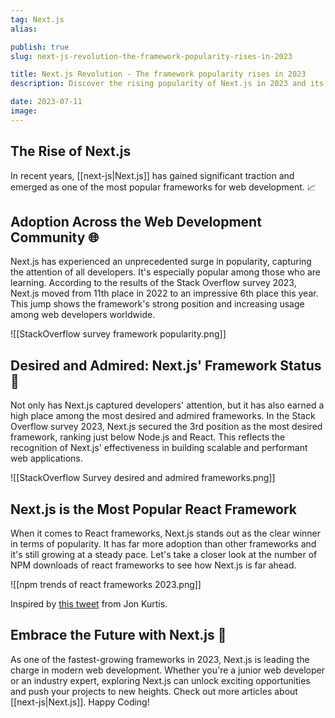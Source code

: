 ```yaml
---
tag: Next.js
alias:

publish: true
slug: next-js-revolution-the-framework-popularity-rises-in-2023

title: Next.js Revolution - The framework popularity rises in 2023
description: Discover the rising popularity of Next.js in 2023 and its impact on web development. Learn why Next.js is becoming a popular choice among web developers.

date: 2023-07-11
image:
---
```


## The Rise of Next.js

In recent years, [[next-js|Next.js]] has gained significant traction and emerged as one of the most popular frameworks for web development. 📈

## Adoption Across the Web Development Community 🌐

Next.js has experienced an unprecedented surge in popularity, capturing the attention of all developers. It's especially popular among those who are learning. According to the results of the Stack Overflow survey 2023, Next.js moved from 11th place in 2022 to an impressive 6th place this year. This jump shows the framework's strong position and increasing usage among web developers worldwide.

![[StackOverflow survey framework popularity.png]]


## Desired and Admired: Next.js' Framework Status 🌟

Not only has Next.js captured developers' attention, but it has also earned a high place among the most desired and admired frameworks. In the Stack Overflow survey 2023, Next.js secured the 3rd position as the most desired framework, ranking just below Node.js and React. This reflects the recognition of Next.js' effectiveness in building scalable and performant web applications.

![[StackOverflow Survey desired and admired frameworks.png]]

## Next.js is the Most Popular React Framework

When it comes to React frameworks, Next.js stands out as the clear winner in terms of popularity. It has far more adoption than other frameworks and it's still growing at a steady pace. Let's take a closer look at the number of NPM downloads of react frameworks to see how Next.js is far ahead.

![[npm trends of react frameworks 2023.png]]

Inspired by [this tweet](https://twitter.com/jonkkillian/status/1678183196628865024?s=20) from Jon Kurtis.


## Embrace the Future with Next.js 🚀

As one of the fastest-growing frameworks in 2023, Next.js is leading the charge in modern web development. Whether you're a junior web developer or an industry expert, exploring Next.js can unlock exciting opportunities and push your projects to new heights. Check out more articles about [[next-js|Next.js]]. Happy Coding!



